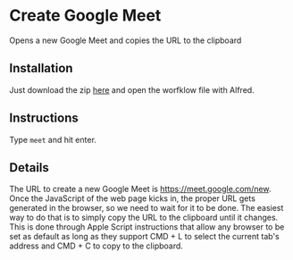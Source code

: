 # Create Google Meet
Opens a new Google Meet and copies the URL to the clipboard

## Installation
Just download the zip [here](https://github.com/davidwebca/alfred-create-google-meet/blob/master/Create%20Google%20Meet%20.alfredworkflow?raw=true) and open the worfklow file with Alfred.

## Instructions
Type ```meet``` and hit enter.

## Details
The URL to create a new Google Meet is https://meet.google.com/new. Once the JavaScript of the web page kicks in, the proper URL gets generated in the browser, so we need to wait for it to be done. The easiest way to do that is to simply copy the URL to the clipboard until it changes. This is done through Apple Script instructions that allow any browser to be set as default as long as they support CMD + L to select the current tab's address and CMD + C to copy to the clipboard.
